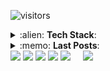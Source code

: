 ![visitors](https://visitor-badge.laobi.icu/badge?page_id=korayguler)

<details>
 <summary> :alien: <b>Tech Stack</b>: </summary>
<br>
<p align = "left">
 
<img src="https://raw.githubusercontent.com/korayguler/korayguler.github.io/master/icons/html5/html5-original-wordmark.svg" width="40px"/>  <img src="https://raw.githubusercontent.com/korayguler/korayguler.github.io/master/icons/css3/css3-original-wordmark.svg" width="40px"/>  <img src="https://raw.githubusercontent.com/korayguler/korayguler.github.io/master/icons/javascript/javascript-plain.svg" width="40px"/>  <img src="https://raw.githubusercontent.com/korayguler/korayguler.github.io/master/icons/react/react-original-wordmark.svg" width="40px"/>  <img src="https://raw.githubusercontent.com/korayguler/korayguler.github.io/master/icons/bootstrap/bootstrap-plain-wordmark.svg" width="40px"/>  <img src="https://raw.githubusercontent.com/korayguler/korayguler.github.io/master/icons/nodejs/nodejs-original.svg" width="40px"/>  <img src="https://raw.githubusercontent.com/korayguler/korayguler.github.io/master/icons/express/express-original.svg" width="40px"/>

<img src="https://raw.githubusercontent.com/korayguler/korayguler.github.io/master/icons/sass/sass-original.svg" width="40px"/>  <img src="https://raw.githubusercontent.com/korayguler/korayguler.github.io/master/icons/babel/babel-original.svg" width="40px"/>  <img src="https://raw.githubusercontent.com/korayguler/korayguler.github.io/master/icons/npm/npm-original-wordmark.svg" width="40px"/>  <img src="https://raw.githubusercontent.com/korayguler/korayguler.github.io/master/icons/gulp/gulp-plain.svg" width="40px"/><img src="https://raw.githubusercontent.com/korayguler/korayguler.github.io/master/icons/github/github-original.svg" width="30px"/>  <img src="https://raw.githubusercontent.com/korayguler/korayguler.github.io/master/icons/git/git-original.svg" width="30px"/>  <img src="https://raw.githubusercontent.com/korayguler/korayguler.github.io/master/icons/codepen/codepen-plain.svg" width="30px"/>  <img src="https://raw.githubusercontent.com/korayguler/korayguler.github.io/master/icons/photoshop/photoshop-plain.svg" width="30px"/>
</p>
</details>

<details>
 <summary> :memo: <b>Last Posts</b>: </summary>
<br>
<p align = "left">
<a target="_blank" href="https://korayguler.medium.com/gulp-sass-ve-browser-sync-ile-basit-geli%C5%9Ftirme-ortam%C4%B1-nas%C4%B1l-olu%C5%9Fturulur-99bb73fa097a">
 Gulp, Sass ve Browser-Sync ile basit geliştirme ortamı nasıl oluşturulur?
 </a>
</p>
</details>

<div>
 <span>
 <a  href="https://github.com/korayguler/live-exchange"><img style="max-width:100%;" src="https://github-readme-stats.vercel.app/api/pin?username=korayguler&repo=live-exchange" /></a>
 <a   href="https://github.com/korayguler/developer-portfolio"><img style="max-width:100%;" src="https://github-readme-stats.vercel.app/api/pin/?username=korayguler&repo=developer-portfolio" /></a>
 </span>
 
  <span >
 <a  href="https://github.com/korayguler/gulp-sass"><img   style="max-width:100%;" src="https://github-readme-stats.vercel.app/api/pin/?username=korayguler&repo=gulp-sass" /></a>
 <a href="https://github.com/korayguler/vuex-todolist"><img style="max-width:100%;" src="https://github-readme-stats.vercel.app/api/pin/?username=korayguler&repo=vuex-todolist" /></a>
 </span>
 
  <span >
 <a   style="margin-right:16px;"  href="https://github.com/korayguler/nodejs-auth-api"><img style="max-width:100%;" src="https://github-readme-stats.vercel.app/api/pin/?username=korayguler&repo=nodejs-auth-api" /></a>
 <a    href="https://github.com/korayguler/genesis-portfolio-template"><img style="max-width:100%;" src="https://github-readme-stats.vercel.app/api/pin/?username=korayguler&repo=genesis-portfolio-template" /></a>
 </span>
 </div>

